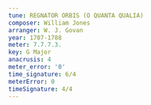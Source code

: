 ```yaml
---
tune: REGNATOR ORBIS (O QUANTA QUALIA)
composer: William Jones
arranger: W. J. Govan
year: 1707-1788
meter: 7.7.7.3.
key: G Major
anacrusis: 4
meter_error: '0'
time_signature: 6/4
meterError: 0
timeSignature: 4/4
---
```

